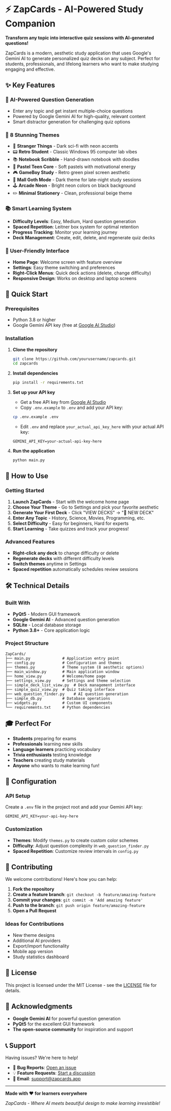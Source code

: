 # ⚡ ZapCards - AI-Powered Study Companion

**Transform any topic into interactive quiz sessions with AI-generated questions!**

ZapCards is a modern, aesthetic study application that uses Google's Gemini AI to generate personalized quiz decks on any subject. Perfect for students, professionals, and lifelong learners who want to make studying engaging and effective.

## ✨ Key Features

### 🤖 **AI-Powered Question Generation**
- Enter any topic and get instant multiple-choice questions
- Powered by Google Gemini AI for high-quality, relevant content
- Smart distractor generation for challenging quiz options

### 🎨 **8 Stunning Themes**
- 🌌 **Stranger Things** - Dark sci-fi with neon accents
- 📟 **Retro Student** - Classic Windows 95 computer lab vibes
- 📚 **Notebook Scribble** - Hand-drawn notebook with doodles
- 🌸 **Pastel Teen Core** - Soft pastels with motivational energy
- 🎮 **GameBoy Study** - Retro green pixel screen aesthetic
- 🖤 **Mall Goth Mode** - Dark theme for late-night study sessions
- 🕹 **Arcade Neon** - Bright neon colors on black background
- ✏️ **Minimal Stationery** - Clean, professional beige theme

### 📚 **Smart Learning System**
- **Difficulty Levels**: Easy, Medium, Hard question generation
- **Spaced Repetition**: Leitner box system for optimal retention
- **Progress Tracking**: Monitor your learning journey
- **Deck Management**: Create, edit, delete, and regenerate quiz decks

### 🎯 **User-Friendly Interface**
- **Home Page**: Welcome screen with feature overview
- **Settings**: Easy theme switching and preferences
- **Right-Click Menus**: Quick deck actions (delete, change difficulty)
- **Responsive Design**: Works on desktop and laptop screens

## 🚀 Quick Start

### Prerequisites
- Python 3.8 or higher
- Google Gemini API key (free at [Google AI Studio](https://makersuite.google.com/app/apikey))

### Installation

1. **Clone the repository**
   ```bash
   git clone https://github.com/yourusername/zapcards.git
   cd zapcards
   ```

2. **Install dependencies**
   ```bash
   pip install -r requirements.txt
   ```

3. **Set up your API key**
   - Get a free API key from [Google AI Studio](https://makersuite.google.com/app/apikey)
   - Copy `.env.example` to `.env` and add your API key:
   ```bash
   cp .env.example .env
   ```
   - Edit `.env` and replace `your_actual_api_key_here` with your actual API key:
   ```
   GEMINI_API_KEY=your-actual-api-key-here
   ```

4. **Run the application**
   ```bash
   python main.py
   ```

## 📖 How to Use

### Getting Started
1. **Launch ZapCards** - Start with the welcome home page
2. **Choose Your Theme** - Go to Settings and pick your favorite aesthetic
3. **Generate Your First Deck** - Click "VIEW DECKS" → "🎯 NEW DECK"
4. **Enter Any Topic** - History, Science, Movies, Programming, etc.
5. **Select Difficulty** - Easy for beginners, Hard for experts
6. **Start Learning** - Take quizzes and track your progress!

### Advanced Features
- **Right-click any deck** to change difficulty or delete
- **Regenerate decks** with different difficulty levels
- **Switch themes** anytime in Settings
- **Spaced repetition** automatically schedules review sessions

## 🛠️ Technical Details

### Built With
- **PyQt5** - Modern GUI framework
- **Google Gemini AI** - Advanced question generation
- **SQLite** - Local database storage
- **Python 3.8+** - Core application logic

### Project Structure
```
ZapCards/
├── main.py              # Application entry point
├── config.py            # Configuration and themes
├── themes.py            # Theme system (8 aesthetic options)
├── main_window.py       # Main application window
├── home_view.py         # Welcome/home page
├── settings_view.py     # Settings and theme selection
├── simple_deck_list_view.py  # Deck management interface
├── simple_quiz_view.py  # Quiz taking interface
├── web_question_finder.py    # AI question generation
├── simple_db.py         # Database operations
├── widgets.py           # Custom UI components
└── requirements.txt     # Python dependencies
```

## 🎓 Perfect For

- **Students** preparing for exams
- **Professionals** learning new skills
- **Language learners** practicing vocabulary
- **Trivia enthusiasts** testing knowledge
- **Teachers** creating study materials
- **Anyone** who wants to make learning fun!

## 🔧 Configuration

### API Setup
Create a `.env` file in the project root and add your Gemini API key:
```
GEMINI_API_KEY=your-api-key-here
```

### Customization
- **Themes**: Modify `themes.py` to create custom color schemes
- **Difficulty**: Adjust question complexity in `web_question_finder.py`
- **Spaced Repetition**: Customize review intervals in `config.py`

## 🤝 Contributing

We welcome contributions! Here's how you can help:

1. **Fork the repository**
2. **Create a feature branch**: `git checkout -b feature/amazing-feature`
3. **Commit your changes**: `git commit -m 'Add amazing feature'`
4. **Push to the branch**: `git push origin feature/amazing-feature`
5. **Open a Pull Request**

### Ideas for Contributions
- New theme designs
- Additional AI providers
- Export/import functionality
- Mobile app version
- Study statistics dashboard

## 📄 License

This project is licensed under the MIT License - see the [LICENSE](LICENSE) file for details.

## 🙏 Acknowledgments

- **Google Gemini AI** for powerful question generation
- **PyQt5** for the excellent GUI framework
- **The open-source community** for inspiration and support

## 📞 Support

Having issues? We're here to help!

- 🐛 **Bug Reports**: [Open an issue](https://github.com/yourusername/zapcards/issues)
- 💡 **Feature Requests**: [Start a discussion](https://github.com/yourusername/zapcards/discussions)
- 📧 **Email**: support@zapcards.app

---

**Made with ❤️ for learners everywhere**

*ZapCards - Where AI meets beautiful design to make learning irresistible!*